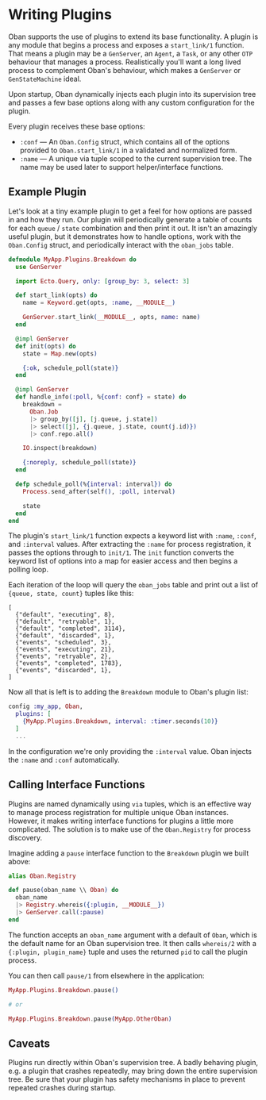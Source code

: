 # Writing Plugins

Oban supports the use of plugins to extend its base functionality. A plugin is
any module that begins a process and exposes a `start_link/1` function. That
means a plugin may be a `GenServer`, an `Agent`, a `Task`, or any other `OTP`
behaviour that manages a process. Realistically you'll want a long lived process
to complement Oban's behaviour, which makes a `GenServer` or `GenStateMachine`
ideal.

Upon startup, Oban dynamically injects each plugin into its supervision tree and
passes a few base options along with any custom configuration for the plugin.

Every plugin receives these base options:

* `:conf` — An `Oban.Config` struct, which contains all of the options provided
  to `Oban.start_link/1` in a validated and normalized form.
* `:name` — A unique via tuple scoped to the current supervision tree. The name
  may be used later to support helper/interface functions.

## Example Plugin

Let's look at a tiny example plugin to get a feel for how options are passed in
and how they run. Our plugin will periodically generate a table of counts for
each `queue` / `state` combination and then print it out. It isn't an amazingly
useful plugin, but it demonstrates how to handle options, work with the
`Oban.Config` struct, and periodically interact with the `oban_jobs` table.

```elixir
defmodule MyApp.Plugins.Breakdown do
  use GenServer

  import Ecto.Query, only: [group_by: 3, select: 3]

  def start_link(opts) do
    name = Keyword.get(opts, :name, __MODULE__)

    GenServer.start_link(__MODULE__, opts, name: name)
  end

  @impl GenServer
  def init(opts) do
    state = Map.new(opts)

    {:ok, schedule_poll(state)}
  end

  @impl GenServer
  def handle_info(:poll, %{conf: conf} = state) do
    breakdown =
      Oban.Job
      |> group_by([j], [j.queue, j.state])
      |> select([j], {j.queue, j.state, count(j.id)})
      |> conf.repo.all()

    IO.inspect(breakdown)

    {:noreply, schedule_poll(state)}
  end

  defp schedule_poll(%{interval: interval}) do
    Process.send_after(self(), :poll, interval)

    state
  end
end
```

The plugin's `start_link/1` function expects a keyword list with `:name`,
`:conf`, and `:interval` values. After extracting the `:name` for process
registration, it passes the options through to `init/1`. The `init` function
converts the keyword list of options into a map for easier access and then
begins a polling loop.

Each iteration of the loop will query the `oban_jobs` table and print out a list
of `{queue, state, count}` tuples like this:

```
[
  {"default", "executing", 8},
  {"default", "retryable", 1},
  {"default", "completed", 3114},
  {"default", "discarded", 1},
  {"events", "scheduled", 3},
  {"events", "executing", 21},
  {"events", "retryable", 2},
  {"events", "completed", 1783},
  {"events", "discarded", 1},
]
```

Now all that is left is to adding the `Breakdown` module to Oban's plugin list:

```elixir
config :my_app, Oban,
  plugins: [
    {MyApp.Plugins.Breakdown, interval: :timer.seconds(10)}
  ]
  ...
```

In the configuration we're only providing the `:interval` value. Oban injects
the `:name` and `:conf` automatically.

## Calling Interface Functions

Plugins are named dynamically using `via` tuples, which is an effective way to
manage process registration for multiple unique Oban instances. However, it
makes writing interface functions for plugins a little more complicated. The
solution is to make use of the `Oban.Registry` for process discovery.

Imagine adding a `pause` interface function to the `Breakdown` plugin we built
above:

```elixir
alias Oban.Registry

def pause(oban_name \\ Oban) do
  oban_name
  |> Registry.whereis({:plugin, __MODULE__})
  |> GenServer.call(:pause)
end
```

The function accepts an `oban_name` argument with a default of `Oban`, which is
the default name for an Oban supervision tree. It then calls `whereis/2` with a
`{:plugin, plugin_name}` tuple and uses the returned `pid` to call the plugin
process.

You can then call `pause/1` from elsewhere in the application:

```elixir
MyApp.Plugins.Breakdown.pause()

# or

MyApp.Plugins.Breakdown.pause(MyApp.OtherOban)
```

## Caveats

Plugins run directly within Oban's supervision tree. A badly behaving plugin,
e.g. a plugin that crashes repeatedly, may bring down the entire supervision
tree. Be sure that your plugin has safety mechanisms in place to prevent
repeated crashes during startup.
